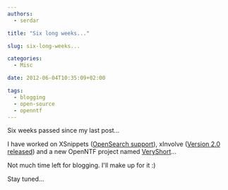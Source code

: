 ```yaml
---
authors:
  - serdar

title: "Six long weeks..."

slug: six-long-weeks...

categories:
  - Misc

date: 2012-06-04T10:35:09+02:00

tags:
  - blogging
  - open-source
  - openntf
---
```


Six weeks passed since my last post...

I have worked on XSnippets ([OpenSearch support](http://www.openntf.org/blogs/openntf.nsf/d6plinks/NHEF-8UA9FZ)), xInvolve ([Version 2.0 released](http://www.openntf.org/blogs/openntf.nsf/d6plinks/NHEF-8UC9Y2)) and a new OpenNTF project named [VeryShort](http://www.openntf.org/internal/home.nsf/project.xsp?action=openDocument&name=VeryShort)...

Not much time left for blogging. I'll make up for it :)

Stay tuned...
